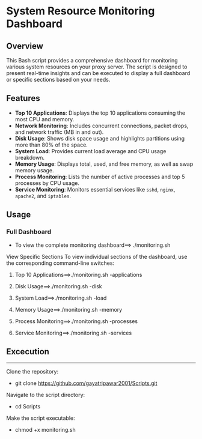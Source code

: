 # System Resource Monitoring Dashboard

## Overview

This Bash script provides a comprehensive dashboard for monitoring various system resources on your proxy server. The script is designed to present real-time insights and can be executed to display a full dashboard or specific sections based on your needs.

## Features

- **Top 10 Applications**: Displays the top 10 applications consuming the most CPU and memory.
- **Network Monitoring**: Includes concurrent connections, packet drops, and network traffic (MB in and out).
- **Disk Usage**: Shows disk space usage and highlights partitions using more than 80% of the space.
- **System Load**: Provides current load average and CPU usage breakdown.
- **Memory Usage**: Displays total, used, and free memory, as well as swap memory usage.
- **Process Monitoring**: Lists the number of active processes and top 5 processes by CPU usage.
- **Service Monitoring**: Monitors essential services like `sshd`, `nginx`, `apache2`, and `iptables`.

## Usage

### Full Dashboard

- To view the complete monitoring dashboard==>
  ./monitoring.sh

View Specific Sections
To view individual sections of the dashboard, use the corresponding command-line switches:

1. Top 10 Applications==>./monitoring.sh -applications

2. Disk Usage==>./monitoring.sh -disk

3. System Load==>./monitoring.sh -load

4. Memory Usage==>./monitoring.sh -memory

5. Process Monitoring==>./monitoring.sh -processes

6. Service Monitoring==>./monitoring.sh -services

## Excecution
--------------------
Clone the repository:
* git clone https://github.com/gayatripawar2001/Scripts.git
  
Navigate to the script directory:
* cd Scripts
  
Make the script executable:
* chmod +x monitoring.sh


